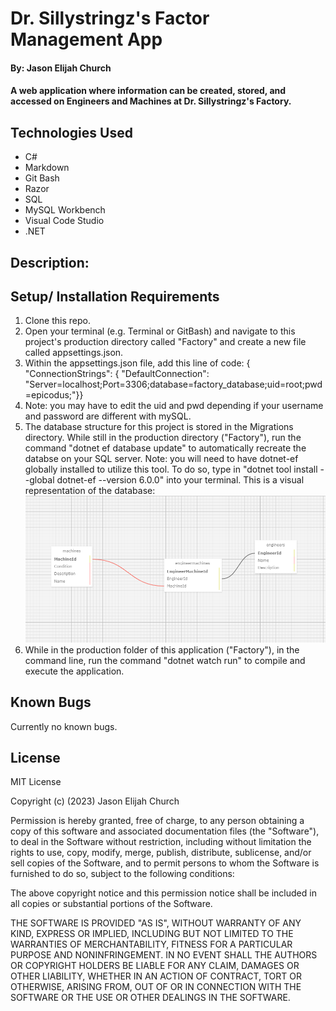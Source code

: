 #  Dr. Sillystringz's Factor Management App

#### By: Jason Elijah Church

#### A web application where information can be created, stored, and accessed on Engineers and Machines at Dr. Sillystringz's Factory.

## Technologies Used
* C#
* Markdown
* Git Bash
* Razor
* SQL
* MySQL Workbench
* Visual Code Studio
* .NET

## Description:



## Setup/ Installation Requirements

1. Clone this repo.
2. Open your terminal (e.g. Terminal or GitBash) and navigate to this project's production directory called "Factory" and create a new file called appsettings.json.
3. Within the appsettings.json file, add this line of code: { "ConnectionStrings": { "DefaultConnection": "Server=localhost;Port=3306;database=factory_database;uid=root;pwd=epicodus;"}}
4. Note: you may have to edit the uid and pwd depending if your username and password are different with mySQL.
5. The database structure for this project is stored in the Migrations directory. While still in the production directory ("Factory"), run the command "dotnet ef database update" to automatically recreate the databse on your SQL server. Note: you will need to have dotnet-ef globally installed to utilize this tool. To do so, type in "dotnet tool install --global dotnet-ef --version 6.0.0" into your terminal. This is a visual representation of the database: ![database schema](./Factory/wwwroot/img/Database_Schema.png)
6. While in the production folder of this application ("Factory"), in the command line, run the command "dotnet watch run" to compile and execute the application.

## Known Bugs
Currently no known bugs. 


## License

MIT License

Copyright (c) (2023) Jason Elijah Church

Permission is hereby granted, free of charge, to any person obtaining a copy
of this software and associated documentation files (the "Software"), to deal
in the Software without restriction, including without limitation the rights
to use, copy, modify, merge, publish, distribute, sublicense, and/or sell
copies of the Software, and to permit persons to whom the Software is
furnished to do so, subject to the following conditions:

The above copyright notice and this permission notice shall be included in all
copies or substantial portions of the Software.

THE SOFTWARE IS PROVIDED "AS IS", WITHOUT WARRANTY OF ANY KIND, EXPRESS OR
IMPLIED, INCLUDING BUT NOT LIMITED TO THE WARRANTIES OF MERCHANTABILITY,
FITNESS FOR A PARTICULAR PURPOSE AND NONINFRINGEMENT. IN NO EVENT SHALL THE
AUTHORS OR COPYRIGHT HOLDERS BE LIABLE FOR ANY CLAIM, DAMAGES OR OTHER
LIABILITY, WHETHER IN AN ACTION OF CONTRACT, TORT OR OTHERWISE, ARISING FROM,
OUT OF OR IN CONNECTION WITH THE SOFTWARE OR THE USE OR OTHER DEALINGS IN THE
SOFTWARE.